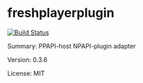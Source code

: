 #    freshplayerplugin

[![Build Status](https://travis-ci.org/UnitedRPMs/freshplayerplugin.svg?branch=master)](https://travis-ci.org/UnitedRPMs/freshplayerplugin)
 
Summary: PPAPI-host NPAPI-plugin adapter
 
Version: 0.3.6
 
License: MIT
 
